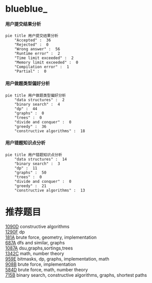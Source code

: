 # blueblue_

<!-- tabs:start -->



#### **用户提交结果分析**

```mermaid
pie title 用户提交结果分析
    "Accepted" :  36
    "Rejected" :  0
    "Wrong answer" :  56
    "Runtime error" :  2
    "Time limit exceeded" :  2
    "Memory limit exceeded" :  0
    "Compilation error" :  1
    "Partial" :  0
```

#### **用户做题类型偏好分析**

```mermaid
pie title 用户做题类型偏好分析
    "data structures" :  2
    "binary search" :  4
    "dp" :  44
    "graphs" :  0
    "trees" :  0
    "divide and conquer" :  0
    "greedy" :  36
    "constructive algorithms" :  18
```
#### **用户错题知识点分析**

```mermaid
pie title 用户错题知识点分析
    "data structures" :  14
    "binary search" :  3
    "dp" :  11
    "graphs" :  50
    "trees" :  0
    "divide and conquer" :  0
    "greedy" :  21
    "constructive algorithms" :  13
```



<!-- tabs:end -->
# 推荐题目
[1090D](https://codeforces.com/contest/1090/problem/D)		constructive algorithms		  
[1290F](https://codeforces.com/contest/1290/problem/F)		dp		  
[181A](https://codeforces.com/contest/181/problem/A)		brute force,
                        geometry,
                        implementation		  
[687A](https://codeforces.com/contest/687/problem/A)		dfs and similar,
                        graphs		  
[1087A](https://codeforces.com/contest/1087/problem/A)		dsu,graphs,sortings,trees		  
[1342C](https://codeforces.com/contest/1342/problem/C)		math,
                        number theory		  
[959E](https://codeforces.com/contest/959/problem/E)		bitmasks,
                        dp,
                        graphs,
                        implementation,
                        math		  
[908B](https://codeforces.com/contest/908/problem/B)		brute force,
                        implementation		  
[584D](https://codeforces.com/contest/584/problem/D)		brute force,
                        math,
                        number theory		  
[715B](https://codeforces.com/contest/715/problem/B)		binary search,
                        constructive algorithms,
                        graphs,
                        shortest paths		  
